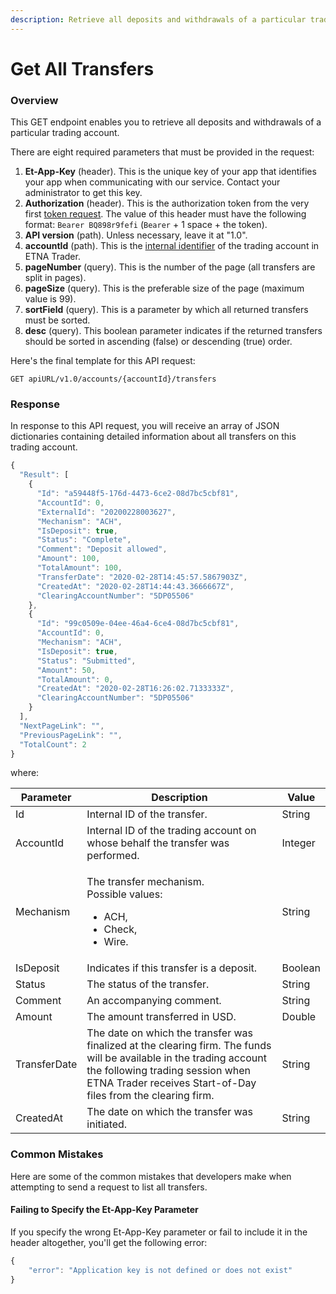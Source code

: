 ```yaml
---
description: Retrieve all deposits and withdrawals of a particular trading account
---
```


# Get All Transfers

### Overview

This GET endpoint enables you to retrieve all deposits and withdrawals of a particular trading account.&#x20;

There are eight required parameters that must be provided in the request:

1. **Et-App-Key** (header). This is the unique key of your app that identifies your app when communicating with our service. Contact your administrator to get this key.
2. **Authorization** (header). This is the authorization token from the very first [token request](../authentication/). The value of this header must have the following format: `Bearer BQ898r9fefi` (`Bearer` + 1 space + the token).
3. **API version** (path). Unless necessary, leave it at "1.0".
4. **accountId** (path). This is the [internal identifier](../user-accounts/list-users-accounts.md) of the trading account in ETNA Trader.
5. **pageNumber** (query). This is the number of the page (all transfers are split in pages).
6. **pageSize** (query). This is the preferable size of the page (maximum value is 99).
7. **sortField** (query). This is a parameter by which all returned transfers must be sorted.
8. **desc** (query). This boolean parameter indicates if the returned transfers should be sorted in ascending (false) or descending (true) order.

Here's the final template for this API request:

```
GET apiURL/v1.0/accounts/{accountId}/transfers
```

### Response

In response to this API request, you will receive an array of JSON dictionaries containing detailed information about all transfers on this trading account.

```javascript
{
  "Result": [
    {
      "Id": "a59448f5-176d-4473-6ce2-08d7bc5cbf81",
      "AccountId": 0,
      "ExternalId": "20200228003627",
      "Mechanism": "ACH",
      "IsDeposit": true,
      "Status": "Complete",
      "Comment": "Deposit allowed",
      "Amount": 100,
      "TotalAmount": 100,
      "TransferDate": "2020-02-28T14:45:57.5867903Z",
      "CreatedAt": "2020-02-28T14:44:43.3666667Z",
      "ClearingAccountNumber": "5DP05506"
    },
    {
      "Id": "99c0509e-04ee-46a4-6ce4-08d7bc5cbf81",
      "AccountId": 0,
      "Mechanism": "ACH",
      "IsDeposit": true,
      "Status": "Submitted",
      "Amount": 50,
      "TotalAmount": 0,
      "CreatedAt": "2020-02-28T16:26:02.7133333Z",
      "ClearingAccountNumber": "5DP05506"
    }
  ],
  "NextPageLink": "",
  "PreviousPageLink": "",
  "TotalCount": 2
}
```

where:

| Parameter    | Description                                                                                                                                                                                                              | Value   |
| ------------ | ------------------------------------------------------------------------------------------------------------------------------------------------------------------------------------------------------------------------ | ------- |
| Id           | Internal ID of the transfer.                                                                                                                                                                                             | String  |
| AccountId    | Internal ID of the trading account on whose behalf the transfer was performed.                                                                                                                                           | Integer |
| Mechanism    | <p>The transfer mechanism. <br>Possible values:</p><ul><li>ACH,</li><li>Check,</li><li>Wire.</li></ul>                                                                                                                   | String  |
| IsDeposit    | Indicates if this transfer is a deposit.                                                                                                                                                                                 | Boolean |
| Status       | The status of the transfer.                                                                                                                                                                                              | String  |
| Comment      | An accompanying comment.                                                                                                                                                                                                 | String  |
| Amount       | The amount transferred in USD.                                                                                                                                                                                           | Double  |
| TransferDate | The date on which the transfer was finalized at the clearing firm. The funds will be available in the trading account the following trading session when ETNA Trader receives Start-of-Day files from the clearing firm. | String  |
| CreatedAt    | The date on which the transfer was initiated.                                                                                                                                                                            | String  |

### Common Mistakes

Here are some of the common mistakes that developers make when attempting to send a request to list all transfers.

#### Failing to Specify the Et-App-Key Parameter

If you specify the wrong Et-App-Key parameter or fail to include it in the header altogether, you'll get the following error:

```javascript
{
    "error": "Application key is not defined or does not exist"
}
```

